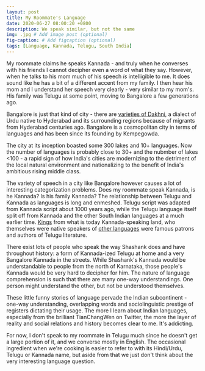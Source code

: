 ```yaml
---
layout: post
title: My Roommate's Language
date: 2020-06-27 08:00:20 +0800
description: We speak similar, but not the same
img: .jpg # Add image post (optional)
fig-caption: # Add figcaption (optional)
tags: [Language, Kannada, Telugu, South India]
---
```


My roommate claims he speaks Kannada - and truly when he converses with his friends I cannot decipher even a word of what they say. However, when he talks to his mom much of his speech _is_ intelligible to me. It does sound like he has a bit of a different accent from my family. I then hear his mom and I understand her speech very clearly - very similar to my mom's. His family was Telugu at some point, moving to Bangalore a few generations ago.

Bangalore is just that kind of city - there are [varieties of Dakhni](https://twitter.com/TianChengWen/status/1256238077250375680), a dialect of Urdu native to Hyderabad and its surrounding regions because of migrants from Hyderabad centuries ago. Bangalore is a cosmopolitan city in terms of languages and has been since its founding by Kempegowda.

The city at its inception boasted some 300 lakes and 10+ languages. Now the number of languages is probably close to 30+ and the nubmber of lakes <100 - a rapid sign of how India's cities are modernizing to the detriment of the local natural environment and nationalizing to the benefit of India's ambitious rising middle class.

The variety of speech in a city like Bangalore however causes a lot of interesting categorization problems. Does my roommate speak Kannada, is he Kannada? Is his family Kannada? The relationship between Telugu and Kannada as languages is long and enmeshed. Telugu script was adapted from Kannada script about 1000 years ago, while the Telugu language itself split off from Kannada and the other South Indian languages at a much earlier time. [Kings](https://en.wikipedia.org/wiki/Krishnadevaraya) from what is today Kannada-speaking land, who themselves were native speakers of [other languages](https://en.wikipedia.org/wiki/Tulu_language) were famous patrons and authors of Telugu literature.

There exist lots of people who speak the way Shashank does and have throughout history: a form of Kannada-ized Telugu at home and a very Bangalore Kannada in the streets. While Shashank's Kannada would be understandable to people from the north of Karnataka, those people's Kannada would be very hard to decipher for him. The nature of language comprehension is such that there are many one-way understandings. One person might understand the other, but not be understood themselves.

These little funny stories of language pervade the Indian subcontinent - one-way understanding, overlapping words and sociolinguistic prestige of registers dictating their usage. The more I learn about Indian languages, especially from the brilliant TianChangWen on Twitter, the more the layer of reality and social relations and history becomes clear to me. It's addicting.

For now, I don't speak to my roommate in Telugu much since he doesn't get a large portion of it, and we converse mostly in English. The occasional ingredient when we're cooking is easier to refer to with its Hindi/Urdu, Telugu or Kannada name, but aside from that we just don't think about the very interesting language question.
